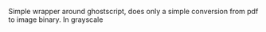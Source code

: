 Simple wrapper around ghostscript, does only a simple conversion from pdf to image binary. In grayscale


